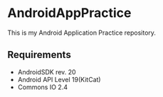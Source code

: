 AndroidAppPractice
===

This is my Android Application Practice repository.

## Requirements

* AndroidSDK rev. 20
* Android API Level 19(KitCat)
* Commons IO 2.4
